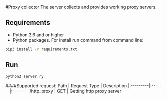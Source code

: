 #Proxy collector
The server collects and provides working proxy servers.

## Requirements
* Python 3.6 and or higher
* Python packages. For install run command from command line:
```sh
pip3 install -r requirements.txt 
```

## Run
```sh
python3 server.ry
```

####Supported request:
Path       | Request Type  | Description
|:---------|:-------|:--------
/http_proxy  | GET | Getting http proxy server
